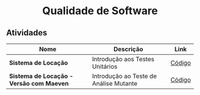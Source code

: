 <h1 align="center">Qualidade de Software</h1>


## Atividades
| Nome | Descrição | Link | 
| -----| ------ | ------ |
| **Sistema de Locação**  | Introdução aos Testes Unitários | [Código](./assignments/sistema-de-locacao/) |
| **Sistema de Locação - Versão com Maeven**  | Introdução ao Teste de Análise Mutante | [Código](./assignments/sistema-de-locacao-maeven/) |